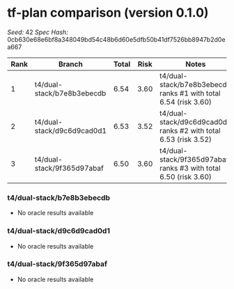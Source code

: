 # tf-plan comparison (version 0\.1\.0)

*Seed:* 42 *Spec Hash:* 0cb630e68e6bf8a348049bd54c48b6d60e5dfb50b41df7526bb8947b2d0ea667

| Rank | Branch | Total | Risk | Notes |
| --- | --- | --- | --- | --- |
| 1 | t4/dual\-stack/b7e8b3ebecdb | 6\.54 | 3\.60 | t4/dual\-stack/b7e8b3ebecdb ranks \#1 with total 6\.54 \(risk 3\.60\) |
| 2 | t4/dual\-stack/d9c6d9cad0d1 | 6\.53 | 3\.52 | t4/dual\-stack/d9c6d9cad0d1 ranks \#2 with total 6\.53 \(risk 3\.52\) |
| 3 | t4/dual\-stack/9f365d97abaf | 6\.50 | 3\.60 | t4/dual\-stack/9f365d97abaf ranks \#3 with total 6\.50 \(risk 3\.60\) |

### t4/dual\-stack/b7e8b3ebecdb
- No oracle results available

### t4/dual\-stack/d9c6d9cad0d1
- No oracle results available

### t4/dual\-stack/9f365d97abaf
- No oracle results available

